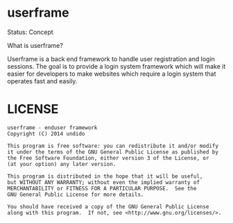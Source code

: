 userframe
=========
Status: Concept


What is userframe?

Userframe is a back end framework to handle user registration and login sessions. The goal is to provide a
login system framework which will make it easier for developers to make websites which require a login system
that operates fast and easily.





LICENSE
=======

    userframe - enduser framework
    Copyright (C) 2014 undido

    This program is free software: you can redistribute it and/or modify
    it under the terms of the GNU General Public License as published by
    the Free Software Foundation, either version 3 of the License, or
    (at your option) any later version.

    This program is distributed in the hope that it will be useful,
    but WITHOUT ANY WARRANTY; without even the implied warranty of
    MERCHANTABILITY or FITNESS FOR A PARTICULAR PURPOSE.  See the
    GNU General Public License for more details.

    You should have received a copy of the GNU General Public License
    along with this program.  If not, see <http://www.gnu.org/licenses/>.
